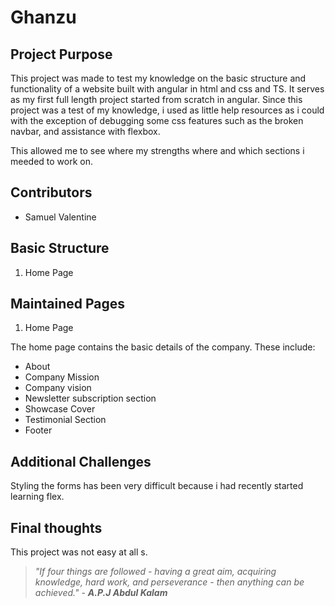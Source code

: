 # Ghanzu

## Project Purpose
This project was made to test my knowledge on the basic structure and functionality of a website built with angular in html and css and TS. It serves as my first full length project started from scratch in angular. Since this project was a test of my knowledge, i used as little help resources as i could with the exception of debugging some css features such as the broken navbar, and assistance with flexbox. 

This allowed me to see where my strengths where and which sections i meeded to work on.

## Contributors
- Samuel Valentine

## Basic Structure
1. Home Page

## Maintained Pages
1. Home Page

The home page contains the basic details of the company. These include:
 * About
 * Company Mission
 * Company vision
 * Newsletter subscription section
 * Showcase Cover
 * Testimonial Section
 * Footer

## Additional Challenges

Styling the forms has been very difficult because i had recently started learning flex.

## Final thoughts

This project was not easy at all s. 

> *"If four things are followed - having a great aim, acquiring knowledge, hard work, and perseverance - then anything can be achieved."* - ***A.P.J Abdul Kalam***
